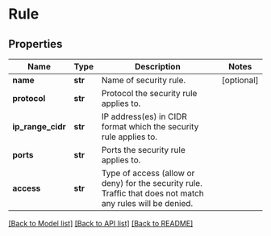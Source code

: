 # Rule

## Properties
Name | Type | Description | Notes
------------ | ------------- | ------------- | -------------
**name** | **str** | Name of security rule. | [optional] 
**protocol** | **str** | Protocol the security rule applies to. | 
**ip_range_cidr** | **str** | IP address(es) in CIDR format which the security rule applies to. | 
**ports** | **str** | Ports the security rule applies to. | 
**access** | **str** | Type of access (allow or deny) for the security rule. Traffic that does not match any rules will be denied. | 

[[Back to Model list]](../README.md#documentation-for-models) [[Back to API list]](../README.md#documentation-for-api-endpoints) [[Back to README]](../README.md)

